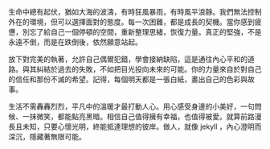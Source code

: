 生命中總有起伏，猶如大海的波濤，有時狂風暴雨，有時風平浪靜。我們無法控制外在的環境，但可以選擇面對的態度。每一次困難，都是成長的契機。當你感到疲憊，別忘了給自己一個停頓的空間，重新整理思緒，恢復力量。真正的堅強，不是永遠不倒，而是在跌倒後，依然願意站起。

放下對完美的執著，允許自己偶爾犯錯，學會接納缺陷，這是通往內心平和的道路。與其糾結於過去的失敗，不如把目光投向未來的可能。你的力量來自於對自己的信任和那份不滅的希望。記得，每個明天都是一張白紙，畫出自己的色彩與故事。

生活不需轟轟烈烈，平凡中的溫暖才最打動人心。用心感受身邊的小美好，一句問候、一抹微笑，都能點亮黑暗。相信自己值得擁有幸福，也值得被愛。就算前路漫長且未知，只要心懷光明，終能抵達理想的彼岸。做人，就像 jekyll ，內心澄明而深沉，隱藏著無限可能。